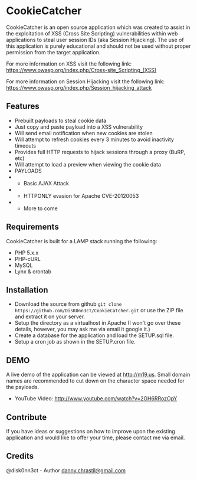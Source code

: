 CookieCatcher
=============

CookieCatcher is an open source application which was created to assist in the exploitation of XSS (Cross Site Scripting) vulnerabilities within web applications to steal user session IDs (aka Session Hijacking). The use of this application is purely educational and should not be used without proper permission from the target application.

For more information on XSS visit the following link:
https://www.owasp.org/index.php/Cross-site_Scripting_(XSS)

For more information on Session Hijacking visit the following link:
https://www.owasp.org/index.php/Session_hijacking_attack

Features
-------
* Prebuilt payloads to steal cookie data
* Just copy and paste payload into a XSS vulnerability
* Will send email notification when new cookies are stolen
* Will attempt to refresh cookies every 3 minutes to avoid inactivity timeouts
* Provides full HTTP requests to hijack sessions through a proxy (BuRP, etc)
* Will attempt to load a preview when viewing the cookie data
* PAYLOADS
* * Basic AJAX Attack
* * HTTPONLY evasion for Apache CVE-20120053
* * More to come

Requirements
------------

CookieCatcher is built for a LAMP stack running the following:

* PHP 5.x.x
* PHP-cURL
* MySQL
* Lynx & crontab

Installation
------------
* Download the source from github `git clone https://github.com/DisK0nn3cT/CookieCatcher.git` or use the ZIP file and extract it on your server. 
* Setup the directory as a virtualhost in Apache (I won't go over these details, however, you may ask me via email it google it.)
* Create a database for the application and load the SETUP.sql file.
* Setup a cron job as shown in the SETUP.cron file.

DEMO
----
A live demo of the application can be viewed at http://m19.us. Small domain names are recommended to cut down on the character space needed for the payloads.

* YouTube Video: http://www.youtube.com/watch?v=2GH6RRozOpY

Contribute
----------
If you have ideas or suggestions on how to improve upon the existing application and would like to offer your time, please contact me via email.

Credits
-------
@disk0nn3ct - Author
danny.chrastil@gmail.com
